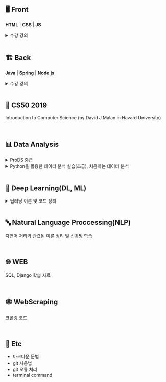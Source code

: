 ## 🖥️ Front
𝐇𝐓𝐌𝐋 | 𝐂𝐒𝐒 | 𝐉𝐒
<details> <summary> 수강 강의 </summary>
 
- [홍팍 HTML/CSS 입문 강의(강좌)](https://www.youtube.com/playlist?list=PLyebPLlVYXCgc3S1HcqOMr5MOrt3wDlb-)
- [생활코딩 JS](www.boostcourse.org/cs124)
</details>


<br>

## 🏗️ Back
𝐉𝐚𝐯𝐚 | 𝐒𝐩𝐫𝐢𝐧𝐠 | 𝐍𝐨𝐝𝐞.𝐣𝐬

<details> <summary> 수강 강의 </summary>
 
- [Do it! 자바 프로그래밍 입문](https://www.youtube.com/playlist?list=PLG7te9eYUi7typZrH4fqXvs4E22ZFn1Nj)
- [홍팍 그림으로 배우는 자바(2019, 기초 입문 문제풀이)](https://www.youtube.com/playlist?list=PLyebPLlVYXCgb5B-toSOvivS1RChZLnNu)
- [홍팍 그림으로 배우는 자바(2019, 객체 지향 입문 문제풀이)](https://www.youtube.com/playlist?list=PLyebPLlVYXCiKweTN4a-xePbbY1Ta6Yu9)
- [홍팍 스프링 부트, 입문!](https://www.youtube.com/playlist?list=PLyebPLlVYXCiYdYaWRKgCqvnCFrLEANXt)
- [생활코딩 Node.js](https://opentutorials.org/module/3549)

</details>

<br>

## 🏫 CS50 2019
Introduction to Computer Science (by David J.Malan in Havard University)

<br>

## 📊 Data Analysis

<details>
<summary> ProDS 중급</summary>
삼성전자에서 시행하는 Data 처리 및 분석 역량을 평가하는 시험 대비
 </details>
 
<details>
<summary> Python을 활용한 데이터 분석 실습(초급), 처음하는 데이터 분석 </summary>
    <br>
    - 기술 통계<br>
    - 데이터 전처리<br>
    - 카이제곱 검정<br>
    - 상관분석<br>
    - 회귀분석<br>
    - 다중회귀분석<br>
    - 로지스틱 회귀분석<br>
    - 의사결정트리<br>
    - K-Means 클러스터링
</details>

<br>

## 🧠 Deep Learning(DL, ML)
<details>
<summary>딥러닝 이론 및 코드 정리</summary>
mnist데이터를 활용한 CNN, LSTM, RNN
</details>

<br>


## 🔤 Natural Language Proccessing(NLP)

자연어 처리와 관련된 이론 정리 및 신경망 학습

<br>


## 🌐 WEB

SQL, Django 학습 자료

<br>

## 🕸️ WebScraping

크롤링 코드

<br>

## 🤍 Etc

- 마크다운 문법
- git 사용법
- git 오류 처리
- terminal command

